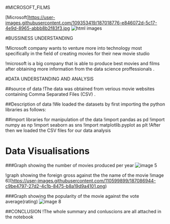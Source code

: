 #MICROSOFT_FILMS

[Microsoft]https://user-images.githubusercontent.com/109353419/187018776-e846072d-5c17-4e9d-8965-abbb8b2f83f3.jpg
![html images](https://user-images.githubusercontent.com/110599899/187087715-80bf4c68-c59d-4e0c-9920-0ffd2b24764a.jpg)


#BUSSINESS UNDERSTANDING

!Microsoft company wants to venture more into technology most specifically in the field of creating movies for their new movie studio 

!microsoft is a big company that is able to produce best movies and films after obtaining more information from the data science proffessionals .

#DATA UNDERSTANDING AND ANALYSIS

##source of data
!The data was obtained from verious movie websites containing Comma Separated Files (CSV) .

##Description of data 
!We loaded the datasets by first importing the python libraries as follows:

##import libraries for manipulation of the data
!import pandas as pd
!import numpy as np
!import seaborn as sns
!import matplotlib.pyplot as plt
!After then we loaded the CSV files for our data analysis

# Data Visualisations

###Graph showing the number of movies produced per year
![image 5](https://user-images.githubusercontent.com/110599899/187086876-a7c44e04-5e55-4e1f-9ec4-e3a80468f949.png)


!graph showing the foreign gross against the the name of the movie
!image 6](https://user-images.githubusercontent.com/110599899/187086944-c9be4797-27d2-4c1b-8475-b8a19d9a4101.png)



###Graph showing the popularity of the movie against the vote average(rating)
![image 8](https://user-images.githubusercontent.com/110599899/187087112-7e8d7edf-c4ce-4b9d-bdbd-66679eb8b13b.png)


##CONCLUSION
!The whole summary and conluscions are all attached in the notebook 
